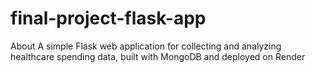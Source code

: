 # final-project-flask-app
About A simple Flask web application for collecting and analyzing healthcare spending data, built with MongoDB and deployed on Render
